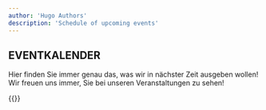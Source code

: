 ```yaml
---
author: 'Hugo Authors'
description: 'Schedule of upcoming events'
---
```


<div class='container m-auto'>
    <h2 class='text-red-600 font-bold 3xl:text-4xl text-2xl px-7 mb-4'>EVENTKALENDER</h2>
    <p class='px-7 mb-4'>Hier finden Sie immer genau das, was wir in nächster Zeit ausgeben wollen!<br>
        Wir freuen uns immer, Sie bei unseren Veranstaltungen zu sehen!</p>
</div>

{{<events >}}